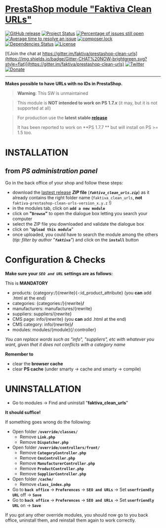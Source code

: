 [PrestaShop module "Faktiva Clean URLs"](https://github.com/faktiva/prestashop-clean-urls)
===

[![GitHub release](https://img.shields.io/github/release/faktiva/prestashop-clean-urls.svg?style=flat&label=latest)](https://github.com/faktiva/prestashop-clean-urls/releases/latest)
[![Project Status](http://opensource.box.com/badges/active.svg?style=flat)](http://opensource.box.com/badges)
[![Percentage of issues still open](http://isitmaintained.com/badge/open/faktiva/prestashop-clean-urls.svg?style=flat)](http://isitmaintained.com/project/faktiva/prestashop-clean-urls "Percentage of issues still open")
[![Average time to resolve an issue](http://isitmaintained.com/badge/resolution/faktiva/prestashop-clean-urls.svg?style=flat)](http://isitmaintained.com/project/faktiva/prestashop-clean-urls "Average time to resolve an issue")
[![composer.lock](https://poser.pugx.org/faktiva/prestashop-clean-urls/composerlock?style=flat)](https://packagist.org/packages/faktiva/prestashop-clean-urls)
[![Dependencies Status](https://img.shields.io/librariesio/github/faktiva/prestashop-clean-urls.svg?maxAge=3600&style=flat)](https://libraries.io/github/faktiva/prestashop-clean-urls)
[![License](https://img.shields.io/packagist/l/faktiva/prestashop-clean-urls.svg?style=flat)](https://tldrlegal.com/license/mit-license)

[![Join the chat at https://gitter.im/faktiva/prestashop-clean-urls](https://img.shields.io/badge/Gitter-CHAT%20NOW-brightgreen.svg?style=flat)](https://gitter.im/faktiva/prestashop-clean-urls)
[![Twitter](https://img.shields.io/twitter/url/https/github.com/faktiva/prestashop-clean-urls.svg?style=social)](https://twitter.com/intent/tweet?text=Fantastic+@PrestaShop+module+"%23Faktiva+Clean+URLs"&url=https://github.com/faktiva/prestashop-clean-urls)
[![Donate](https://www.paypalobjects.com/en_US/i/btn/btn_donate_SM.gif)](https://www.paypal.com/cgi-bin/webscr?cmd=_donations&business=YF3R37RLY85CU&lc=IT&item_name=faktiva&item_number=GitHub%2dprestashop%2dclean%2durls&currency_code=EUR&bn=PP%2dDonationsBF%3abtn_donate_SM%2egif%3aNonHosted)
____

**Makes possible to have URLs with no IDs in PrestaShop.**

> **Warning**: This SW is unmaintained

>    This module is **NOT intended to work on PS 1.7.x** (it may, but it is not supported at all)

>
>    For production use the **latest stable [release](https://github.com/faktiva/prestashop-clean-urls/releases/latest)**
>
>    It has been reported to work on **PS 1.7.7 ** but will install on PS >= 1.5 too.
>

# INSTALLATION

## from _PS administration panel_

Go in the back office of your shop and follow these steps:
  - download the [lastest release](https://github.com/faktiva/prestashop-clean-urls/releases/latest) **_ZIP_ file** (**_`faktiva_clean_urls.zip`_**) as it already contains the right folder name (`faktiva_clean_urls`, **not** `faktiva-prestashop-clean-urls-version_x.y.z` !)
  - in the modules tab, click on **`add a new module`**
  - click on **"`Browse`"** to open the dialogue box letting you search your computer
  - select the ZIP file you downloaded and validate the dialogue box
  - click on "**`Upload this module`**"
  - once uploaded, you could have to search the module among the others (_tip: filter by author "**`faktiva`**"_) and click on the **`install`** button

# Configuration & Checks

**Make sure your _`SEO and URL`_ settings are as follows:**

This is **MANDATORY**
  - products:         {category:/}{rewrite}{-:id_product_attribute}              (you **can** add .html at the end)
  - categories:       {categories:/}{rewrite}**/**
  - manufacturers:    manufactures/{rewrite}
  - suppliers:        suppliers/{rewrite}
  - CMS page:         info/{rewrite}                       (you **can** add .html at the end)
  - CMS category:     info/{rewrite}**/**
  - modules:          modules/{module}{/:controller}

_You can replace words such as "info", "suppliers", etc with whatever you want, given that it does not conflicts with a category name_

**Remember to**
  - clear the **browser cache**
  - clear **PS cache** (under smarty -> cache and smarty -> compile)

# UNINSTALLATION

* Go to modules -> Find and uninstall "**faktiva_clean_urls**"

**It should suffice!**


If something goes wrong do the following:
  - Open folder **`/override/classes/`**
    - Remove **`Link.php`**
    - Remove **`Dispatcher.php`**
  - Open folder **`/override/controllers/front/`**
    - Remove **`CategoryController.php`**
    - Remove **`CmsController.php`**
    - Remove **`ManufacturerController.php`**
    - Remove **`ProductController.php`**
    - Remove **`SupplierController.php`**
  - Open folder **`/cache/`**
    - Remove **`class_index.php`**
  - Go to **`back office`** -> **`Preferences`** -> **`SEO and URLs`** -> Set **`userfriendly URL`** off -> **`Save`**
  - Go to **`back office`** -> **`Preferences`** -> **`SEO and URLs`** -> Set **`userfriendly URL`** on -> **`Save`**


If you got any other override modules, you should now go to you back office, uninstall them, and reinstall them again to work correctly.


